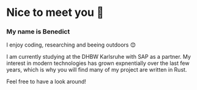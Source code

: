 # Nice to meet you 👋
### My name is Benedict

I enjoy coding, researching and beeing outdoors 😊

I am currently studying at the DHBW Karlsruhe with SAP as a partner.
My interest in modern technologies has grown expnentially over the last few years, which is why you will find many of my project are written in Rust.

Feel free to have a look around!
